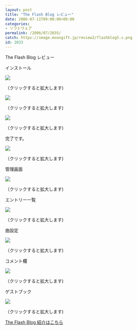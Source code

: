 ```yaml
---
layout: post
title: "The Flash Blog レビュー"
date: 2006-07-11T09:00:00+09:00
categories:
- ソフトウェア
permalink: /2006/07/2035/
catch: https://image.moongift.jp/review2/flashblog5.s.png
id: 2033
---
```

The Flash Blog レビュー  
<!--more-->

インストール

  

[![](https://image.moongift.jp/review2/flashblog1.s.png)](https://image.moongift.jp/review2/flashblog1.png)  
  
（クリックすると拡大します)

  

[![](https://image.moongift.jp/review2/flashblog2.s.png)](https://image.moongift.jp/review2/flashblog2.png)  
  
（クリックすると拡大します)

  

[![](https://image.moongift.jp/review2/flashblog3.s.png)](https://image.moongift.jp/review2/flashblog3.png)  
  
（クリックすると拡大します)

  

完了です。

  

[![](https://image.moongift.jp/review2/flashblog4.s.png)](https://image.moongift.jp/review2/flashblog4.png)  
  
（クリックすると拡大します)

  

管理画面

  

[![](https://image.moongift.jp/review2/flashblog5.s.png)](https://image.moongift.jp/review2/flashblog5.png)  
  
（クリックすると拡大します)

  

エントリー一覧

  

[![](https://image.moongift.jp/review2/flashblog6.s.png)](https://image.moongift.jp/review2/flashblog6.png)  
  
（クリックすると拡大します)

  

曲設定

  

[![](https://image.moongift.jp/review2/flashblog7.s.png)](https://image.moongift.jp/review2/flashblog7.png)  
  
（クリックすると拡大します)

  

コメント欄

  

[![](https://image.moongift.jp/review2/flashblog8.s.png)](https://image.moongift.jp/review2/flashblog8.png)  
  
（クリックすると拡大します)

  

ゲストブック

  

[![](https://image.moongift.jp/review2/flashblog9.s.png)](https://image.moongift.jp/review2/flashblog9.png)  
  
（クリックすると拡大します)

  

[The Flash Blog 紹介はこちら](http://oss.moongift.jp/intro/i-2031.html)

